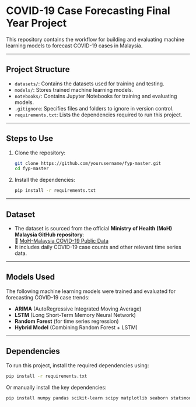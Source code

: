 # COVID-19 Case Forecasting Final Year Project

This repository contains the workflow for building and evaluating machine learning models to forecast COVID-19 cases in Malaysia.

---

## **Project Structure**
- `datasets/`: Contains the datasets used for training and testing.
- `models/`: Stores trained machine learning models.
- `notebooks/`: Contains Jupyter Notebooks for training and evaluating models.
- `.gitignore`: Specifies files and folders to ignore in version control.
- `requirements.txt`: Lists the dependencies required to run this project.

---

## **Steps to Use**
1. Clone the repository:
   ```bash
   git clone https://github.com/yourusername/fyp-master.git
   cd fyp-master
   ```

2. Install the dependencies:
   ```bash
   pip install -r requirements.txt
   ```



---

## **Dataset**
- The dataset is sourced from the official **Ministry of Health (MoH) Malaysia GitHub repository**:  
  🔗 [MoH-Malaysia COVID-19 Public Data](https://github.com/MoH-Malaysia/covid19-public)
- It includes daily COVID-19 case counts and other relevant time series data.

---

## **Models Used**
The following machine learning models were trained and evaluated for forecasting COVID-19 case trends:
- **ARIMA** (AutoRegressive Integrated Moving Average)
- **LSTM** (Long Short-Term Memory Neural Network)
- **Random Forest** (for time series regression)
- **Hybrid Model** (Combining Random Forest + LSTM)

---

## **Dependencies**
To run this project, install the required dependencies using:

```bash
pip install -r requirements.txt
```

Or manually install the key dependencies:

```bash
pip install numpy pandas scikit-learn scipy matplotlib seaborn statsmodels tensorflow h5py joblib
```

